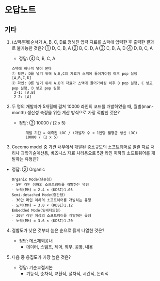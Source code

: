 # 오답노트

## 기타

1. (스택문제)순서가 A, B, C, D로 정해진 입력 자료를 스택에 입력한 후 출력한 결과로 불가능한 것은?
   ① D, C, B, A
   ② B, C, D, A
   ③ C, B, A, D
   ④ D, B, C, A

   - 정답: ④ D, B, C, A

   ```
   스택에 하나씩 넣어 본다
   ① 확인: D를 넣기 위해 A,B,C의 자료가 스택에 들어가야됨 이후 pop 실행
   [A,B,C,D]
   ② 확인: B를 넣기 위해 A,B의 자료가 스택에 들어가야됨 이후 B pop 실행, C 넣고 pop 실행, D 넣고 pop 실행
    2-1: [A,B]
    2-2: [A]
   ```

2. 두 명의 개발자가 5개월에 걸쳐 10000 라인의 코드를 개발하였을 때, 월별(man-month) 생산성 측정을 위한 계산 방식으로 가장 적합한 것은?

   - 정답: ② 10000 / (2 x 5)
     ```
        개발 기간 = 예측된 LOC / (개발자 수 × 1인당 월평균 생산 LOC)
        10000 / (2 x 5)
     ```

3. Cocomo model 중 기관 내부에서 개발된 중소규모의 소프트웨어로 일괄 자료 처리나 과학기술계산용, 비즈니스 자료 처리용으로 5만 라인 이하의 소프트웨어를 개발하는 유형은?

- 정답: ② Organic
  ```
  Organic Mode(단순형)
  · 5만 라인 이하의 소프트웨어를 개발하는 유형
  · 노력(MM) = 2.4 × (KDSI)1.05
  Semi-detached Mode(중간형)
  · 30만 라인 이하의 소프트웨어를 개발하는 유형
  · 노력(MM) = 3.0 × (KDSI)1.12
  Embedded Mode(임베디드형)
  · 30만 라인 이상의 소프트웨어를 개발하는 유형
  · 노력(MM) = 3.6 × (KDSI)1.20
  ```

4. 결합도가 낮은 것부터 높은 순으로 옳게 나열한 것은?

   - 정답: 데스제외공내
     - 데이터, 스탬프, 제어, 외부, 공통, 내용

5. 다음 중 응집도가 가장 높은 것은?
   - 정답: 기순교절시논
     - 기능적, 순차적, 교환적, 절차적, 시간적, 논리적
